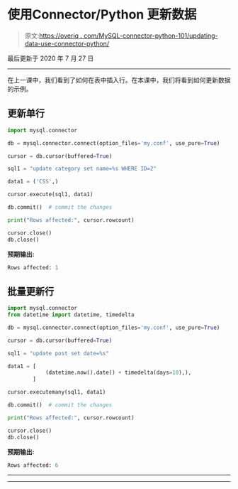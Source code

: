 # 使用Connector/Python 更新数据

> 原文:[https://overiq . com/MySQL-connector-python-101/updating-data-use-connector-python/](https://overiq.com/mysql-connector-python-101/updating-data-using-connector-python/)

最后更新于 2020 年 7 月 27 日

* * *

在上一课中，我们看到了如何在表中插入行。在本课中，我们将看到如何更新数据的示例。

## 更新单行

```py
import mysql.connector

db = mysql.connector.connect(option_files='my.conf', use_pure=True)

cursor = db.cursor(buffered=True)

sql1 = "update category set name=%s WHERE ID=2"

data1 = ('CSS',)

cursor.execute(sql1, data1)

db.commit()  # commit the changes

print("Rows affected:", cursor.rowcount)

cursor.close()
db.close()

```

**预期输出:**

```py
Rows affected: 1

```

## 批量更新行

```py
import mysql.connector
from datetime import datetime, timedelta

db = mysql.connector.connect(option_files='my.conf', use_pure=True)

cursor = db.cursor(buffered=True)

sql1 = "update post set date=%s"

data1 = [
            (datetime.now().date() + timedelta(days=10),), 
        ]

cursor.executemany(sql1, data1)

db.commit()  # commit the changes

print("Rows affected:", cursor.rowcount)

cursor.close()
db.close()

```

**预期输出:**

```py
Rows affected: 6

```

* * *

* * *